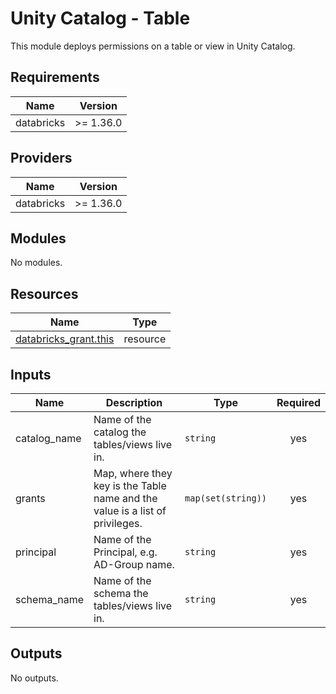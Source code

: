 # Unity Catalog - Table

This module deploys permissions on a table or view in Unity Catalog.

## Requirements

| Name | Version |
|------|---------|
| databricks | >= 1.36.0 |

## Providers

| Name | Version |
|------|---------|
| databricks | >= 1.36.0 |

## Modules

No modules.

## Resources

| Name | Type |
|------|------|
| [databricks_grant.this](https://registry.terraform.io/providers/databricks/databricks/latest/docs/resources/grant) | resource |

## Inputs

| Name | Description | Type | Required |
|------|-------------|------|:--------:|
| catalog\_name | Name of the catalog the tables/views live in. | `string` | yes |
| grants | Map, where they key is the Table name and the value is a list of privileges. | `map(set(string))` | yes |
| principal | Name of the Principal, e.g. AD-Group name. | `string` | yes |
| schema\_name | Name of the schema the tables/views live in. | `string` | yes |

## Outputs

No outputs.

